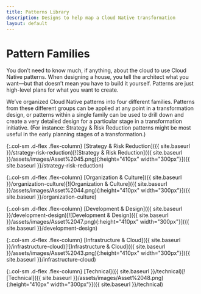 ```yaml
---
title: Patterns Library
description: Designs to help map a Cloud Native transformation
layout: default
---
```


# Pattern Families

You don’t need to know much, if anything, about the cloud to use Cloud Native patterns. When designing a house, you tell the architect what you want—but that doesn’t mean you have to build it yourself. Patterns are just high-level plans for what you want to create.

We’ve organized Cloud Native patterns into four different families. Patterns from these different groups can be applied at any point in a transformation design, or patterns within a single family can be used to drill down and create a very detailed design for a particular stage in a transformation initiative. (For instance: Strategy & Risk Reduction patterns might be most useful in the early planning stages of a transformation.)

<div class="row patterns-section">

{:.col-sm .d-flex .flex-column}
[Strategy & Risk Reduction]({{ site.baseurl }}/strategy-risk-reduction)[![Strategy & Risk Reduction]({{ site.baseurl }}/assets/images/Asset%2045.png){:height="410px" width="300px"}]({{ site.baseurl }}/strategy-risk-reduction)

{:.col-sm .d-flex .flex-column}
[Organization & Culture]({{ site.baseurl }}/organization-culture)[![Organization & Culture]({{ site.baseurl }}/assets/images/Asset%2044.png){:height="410px" width="300px"}]({{ site.baseurl }}/organization-culture)

{:.col-sm .d-flex .flex-column}
[Development & Design]({{ site.baseurl }}/development-design)[![Development & Design]({{ site.baseurl }}/assets/images/Asset%2047.png){:height="410px" width="300px"}]({{ site.baseurl }}/development-design)

{:.col-sm .d-flex .flex-column}
[Infrastructure & Cloud]({{ site.baseurl }}/infrastructure-cloud)[![Infrastructure & Cloud]({{ site.baseurl }}/assets/images/Asset%2043.png){:height="410px" width="300px"}]({{ site.baseurl }}/infrastructure-cloud)

{:.col-sm .d-flex .flex-column}
[Technical]({{ site.baseurl }}/technical)[![Technical]({{ site.baseurl }}/assets/images/Asset%2048.png){:height="410px" width="300px"}]({{ site.baseurl }}/technical)
</div>
